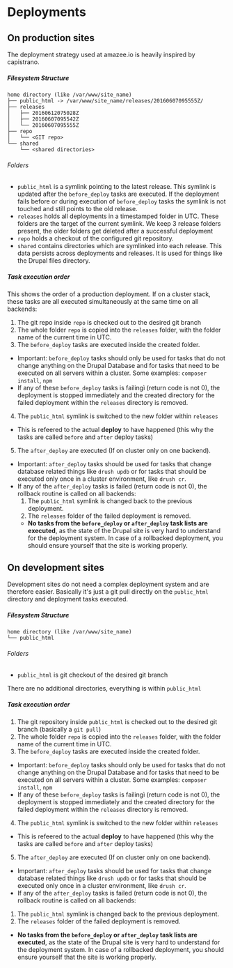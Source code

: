 # Deployments

## On production sites

The deployment strategy used at amazee.io is heavily inspired by capistrano.

##### Filesystem Structure

```
home directory (like /var/www/site_name)
├── public_html -> /var/www/site_name/releases/20160607095555Z/
├── releases
│   ├── 20160612075028Z
│   ├── 20160607095542Z
│   └── 20160607095555Z
├── repo
│   └── <GIT repo>
└── shared
    └── <shared directories>
```

###### Folders

* `public_html` is a symlink pointing to the latest release. This symlink is updated after the `before_deploy` tasks are executed. If the deployment fails before or during execution of `before_deploy` tasks the  symlink is not touched and still points to the old release.
* `releases` holds all deployments in a timestamped folder in UTC. These folders are the target of the current symlink. We keep 3 release folders present, the older folders get deleted after a successful deployment
* `repo` holds a checkout of the configured git repository.
* `shared` contains directories which are symlinked into each release. This data persists across deployments and releases. It is used for things like the Drupal files directory.

##### Task execution order

This shows the order of a production deployment. If on a cluster stack, these tasks are all executed simultaneously at the same time on all backends: 

1. The git repo inside `repo` is checked out to the desired git branch
2. The whole folder `repo` is copied into the `releases` folder, with the folder name of the current time in UTC.
3. The `before_deploy` tasks are executed inside the created folder. 
  * Important: `before_deploy` tasks should only be used for tasks that do not change anything on the Drupal Database and for tasks that need to be executed on all servers within a cluster. Some examples: `composer install`, `npm`
  * If any of these `before_deploy` tasks is failingì (return code is not 0), the deployment is stopped immediately and the created directory for the failed deployment within the `releases` directory is removed.

4. The `public_html` symlink is switched to the new folder within `releases` 
  * This is refeered to the actual **deploy** to have happened (this why the tasks are called `before` and `after` deploy tasks)

5. The `after_deploy` are executed (If on cluster only on one backend).
  * Important: `after_deploy` tasks should be used for tasks that change database related things like `drush updb` or for tasks that should be executed only once in a cluster environment, like `drush cr`.
  * If any of the `after_deploy` tasks is failed  (return code is not 0), the rollback routine is called on all backends:
    1. The `public_html` symlink is changed back to the previous deployment.
    2. The `releases` folder of the failed deployment is removed.
    * **No tasks from the `before_deploy` or `after_deploy` task lists are executed**, as the state of the Drupal site is very hard to understand for the deployment system. In case of a rollbacked deployment, you should ensure yourself that the site is working properly.

## On development sites

Development sites do not need a complex deployment system and are therefore easier. Basically it's just a git pull directly on the `public_html` directory and deployment tasks executed.

##### Filesystem Structure

```
home directory (like /var/www/site_name)
└── public_html
```

###### Folders

* `public_html` is git checkout of the desired git branch

There are no additional directories, everything is within `public_html`

##### Task execution order

1. The git repository inside `public_html` is checked out to the desired git branch (basically a `git pull`)
2. The whole folder `repo` is copied into the `releases` folder, with the folder name of the current time in UTC.
3. The `before_deploy` tasks are executed inside the created folder.
 * Important: `before_deploy` tasks should only be used for tasks that do not change anything on the Drupal Database and for tasks that need to be executed on all servers within a cluster. Some examples: `composer install`, `npm`
 * If any of these `before_deploy` tasks is failingì (return code is not 0), the deployment is stopped immediately and the created directory for the failed deployment within the `releases` directory is removed.

4. The `public_html` symlink is switched to the new folder within `releases`
 * This is refeered to the actual **deploy** to have happened (this why the tasks are called `before` and `after` deploy tasks)

5. The `after_deploy` are executed (If on cluster only on one backend).
 * Important: `after_deploy` tasks should be used for tasks that change database related things like `drush updb` or for tasks that should be executed only once in a cluster environment, like `drush cr`.
 * If any of the `after_deploy` tasks is failed (return code is not 0), the rollback routine is called on all backends:
 1. The `public_html` symlink is changed back to the previous deployment.
 2. The `releases` folder of the failed deployment is removed.
 * **No tasks from the `before_deploy` or `after_deploy` task lists are executed**, as the state of the Drupal site is very hard to understand for the deployment system. In case of a rollbacked deployment, you should ensure yourself that the site is working properly.